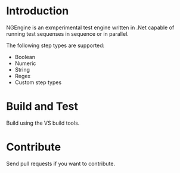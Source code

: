 # Introduction
NGEngine is an exmperimental test engine written in .Net capable of running test sequenses in sequence or in parallel. 

The following step types are supported: 
- Boolean
- Numeric
- String
- Regex
- Custom step types

# Build and Test
Build using the VS build tools.

# Contribute
Send pull requests if you want to contribute.
